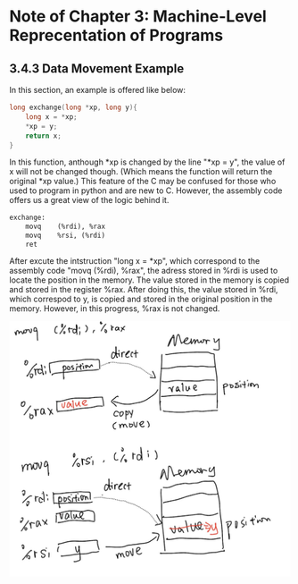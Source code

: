 # Note of Chapter 3: Machine-Level Reprecentation of Programs

## 3.4.3 Data Movement Example

In this section, an example is offered like below:

```C
long exchange(long *xp, long y){
    long x = *xp;
    *xp = y;
    return x;
}
```

In this function, anthough *xp is changed by the line "*xp = y", 
the value of x will not be changed though. (Which means the function will 
return the original *xp value.) This feature of the C may be confused for
those who used to program in python and are new to C. However, the 
assembly code offers us a great view of the logic behind it.

```
exchange:
    movq    (%rdi), %rax
    movq    %rsi, (%rdi)
    ret
```

After excute the intstruction "long x = *xp", which correspond to the 
assembly code "movq    (%rdi), %rax", the adress stored in %rdi is used to
locate the position in the memory. The value stored in the memory is copied
and stored in the register %rax. After doing this, the value stored in %rdi,
which correspod to y, is copied and stored in the original position in the 
memory. However, in this progress, %rax is not changed.

![Progress](Note\Image\Fig3_1.jpg "Value-unchange progress")